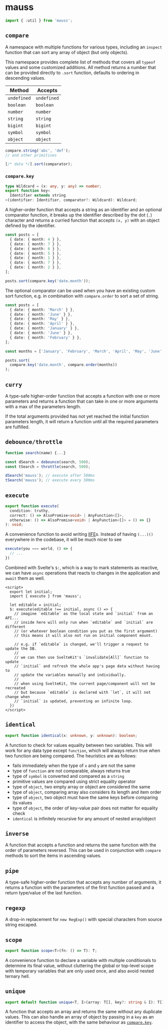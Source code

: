 # mauss

```js
import { :util } from 'mauss';
```

## `compare`

A namespace with multiple functions for various types, including an `inspect` function that can sort any array of object (but only objects).

This namespace provides complete list of methods that covers all `typeof` values and some customized additions. All method returns a number that can be provided directly to `.sort` function, defaults to ordering in descending values.

| Method      | Accepts     |
| ----------- | ----------- |
| `undefined` | `undefined` |
| `boolean`   | `boolean`   |
| `number`    | `number`    |
| `string`    | `string`    |
| `bigint`    | `bigint`    |
| `symbol`    | `symbol`    |
| `object`    | `object`    |

```js
compare.string('abc', 'def');
// and other primitives

[/* data */].sort(comparator);
```

### `compare.key`

```ts
type Wildcard = (x: any, y: any) => number;
export function key<
  Identifier extends string
>(identifier: Identifier, comparator?: Wildcard): Wildcard;
```

A higher-order function that accepts a string as an identifier and an optional comparator function, it breaks up the identifier described by the dot (`.`) character and returns a curried function that accepts `(x, y)` with an object defined by the identifier.

```ts
const posts = [
  { date: { month: 4 } },
  { date: { month: 7 } },
  { date: { month: 6 } },
  { date: { month: 5 } },
  { date: { month: 1 } },
  { date: { month: 7 } },
  { date: { month: 2 } },
];

posts.sort(compare.key('date.month'));
```

The optional comparator can be used when you have an existing custom sort function, e.g. in combination with `compare.order` to sort a set of string.

```ts
const posts = [
  { date: { month: 'March' } },
  { date: { month: 'June' } },
  { date: { month: 'May' } },
  { date: { month: 'April' } },
  { date: { month: 'January' } },
  { date: { month: 'June' } },
  { date: { month: 'February' } },
];

const months = ['January', 'February', 'March', 'April', 'May', 'June', 'July', 'August', 'September', 'October', 'November', 'December'];

posts.sort(
  compare.key('date.month', compare.order(months))
);
```

## `curry`

A type-safe higher-order function that accepts a function with one or more parameters and returns a function that can take in one or more arguments with a max of the parameters length.

If the total arguments provided has not yet reached the initial function parameters length, it will return a function until all the required parameters are fulfilled.

## `debounce/throttle`

```js
function search(name) {...}

const dSearch = debounce(search, 500);
const tSearch = throttle(search, 500);

dSearch('mauss'); // execute after 500ms
tSearch('mauss'); // execute every 500ms
```

## `execute`

```ts
export function execute(
  condition: truthy,
  correct: () => AlsoPromise<void> | AnyFunction<[]>,
  otherwise: () => AlsoPromise<void> | AnyFunction<[]> = () => {}
): void;
```

A convenience function to avoid writing [IIFE](https://developer.mozilla.org/en-US/docs/Glossary/IIFE)s. Instead of having `(...)()` everywhere in the codebase, it will be much nicer to see

```ts
execute(you === world, () => {
  // ...
})
```

Combined with Svelte's `$:`, which is a way to mark statements as reactive, we can have `async` operations that reacts to changes in the application and `await` them as well.

```svelte
<script>
  export let initial;
  import { execute } from 'mauss';

  let editable = initial;
  $: execute(editable !== initial, async () => {
    // imagine `editable` as the local state and `initial` from an API...
    // inside here will only run when `editable` and `initial` are different
    // (or whatever boolean condition you put as the first argument)
    // this means it will also not run on initial component mount.

    // e.g. if `editable` is changed, we'll trigger a request to update the DB.
    //
    // we can then use SvelteKit's `invalidate[All]` function to update
    // `initial` and refresh the whole app's page data without having to
    // update the variables manually and individually.
    //
    // when using SvelteKit, the current page/component will not be recreated
    // but because `editable` is declared with `let`, it will not change when
    // `initial` is updated, preventing an infinite loop.
  })
</script>
```

## `identical`

```ts
export function identical(x: unknown, y: unknown): boolean;
```

A function to check for values equality between two variables. This will work for any data type except `function`, which will always return true when two function are being compared. The heuristics are as follows:

- fails immediately when the type of `x` and `y` are not the same
- type of `function` are not comparable, always returns true
- type of `symbol` is converted and compared as a `string`
- primitive values are compared using strict equality operator
- type of `object`, two empty array or object are considered the same
- type of `object`, comparing array also considers its length and item order
- type of `object`, two object must have the same keys before comparing its values
- type of `object`, the order of key-value pair does not matter for equality check
- `identical` is infinitely recursive for any amount of nested array/object

## `inverse`

A function that accepts a function and returns the same function with the order of parameters reversed. This can be used in conjunction with `compare` methods to sort the items in ascending values.

## `pipe`

A type-safe higher-order function that accepts any number of arguments, it returns a function with the parameters of the first function passed and a return type/value of the last function.

## `regexp`

A drop-in replacement for `new RegExp()` with special characters from source string escaped.

## `scope`

```ts
export function scope<T>(fn: () => T): T;
```

A convenience function to declare a variable with multiple conditionals to determine its final value, without cluttering the global or top-level scope with temporary variables that are only used once, and also avoid nested ternary hell.

## `unique`

```ts
export default function unique<T, I>(array: T[], key?: string & I): T[];
```

A function that accepts an array and returns the same without any duplicate values. This can also handle an array of object by passing in a `key` as an identifier to access the object, with the same behaviour as [`compare.key`](#comparekey).
